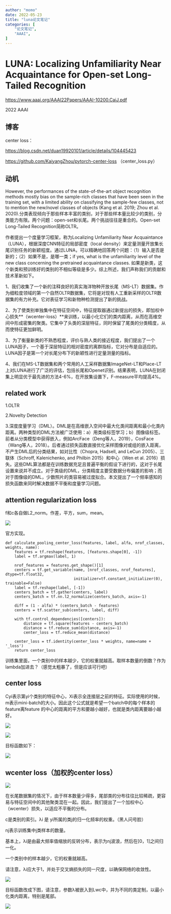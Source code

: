 ```yaml
---
author: "momo"
date: 2022-05-23
title: "luna论文笔记"
categories: [
    "论文笔记",
    "AAAI",
]
---
```


# LUNA: Localizing Unfamiliarity Near Acquaintance for Open-set Long-Tailed Recognition

https://www.aaai.org/AAAI22Papers/AAAI-10200.CaiJ.pdf

2022 AAAI

## 博客

center loss：

https://blog.csdn.net/duan19920101/article/details/104445423

https://github.com/KaiyangZhou/pytorch-center-loss （center_loss.py）

## 动机

However, the performances of the state-of-the-art object recognition methods mostly bias on the sample-rich classes that have been seen in the training set, with a limited ability on classifying the sample-few classes, not to mention the new/novel classes of objects (Kang et al. 2019; Zhou et al. 2020).分类表现倾向于那些样本丰富的类别，对于那些样本量比较少的类别，分类能力有限。两个问题：open-set和长尾。两个挑战往往是重合的。Open-set Long-Tailed Recognition简称OLTR。

作者提出一个度量学习框架，称为Localizing Unfamiliarity Near Acquaintance（LUNA），根据深度CNN特征的局部密度（local density）来定量测量开放集长尾识别任务的新颖程度。通过LUNA，可以精确地回答两个问题：（1）输入是否是新的；（2）如果不是，是哪一类；if yes, what is the unfamiliarity level of the new class concerning the pretrained acquaintance classes. 如果是新类，这个新类和预训练好的类别的不相似等级是多少。综上所述，我们声称我们的贡献和技术革新如下。

1、我们收集了一个新的注释良好的真实海洋物种开放长尾（MS-LT）数据集。作为细粒度领域的第一个自然OLTR数据集，它将是对现有人工重新采样的OLTR数据集的有力补充。它对表征学习和新物种检测提出了新的挑战。

2、为了使类别单独集中在特征空间中，特征提取器通过新提出的损失，即加权中心损失**（wcenter-loss）**来训练，以最小化它们的类内距离，从而在高维空间中形成密集的聚类。它集中了头类的深层特征，同时保留了尾类的分类精度，从而使特征更加鲜明。

3、为了衡量新类的不熟悉程度，评价与熟人类的接近程度，我们提出了一个LUNA因子，一个基于深层特征的相对密度的离群指标，它对分布是自适应的。LUNA因子是第一个对长尾分布下的新颖性进行定量测量的指标。

4、我们在MS-LT数据集和两个常用的人工采样数据集ImageNet-LT和Place-LT上对LUNA进行了广泛的评估，包括长尾和Openet识别。结果表明，LUNA在封闭集上明显优于最先进的方法4-6%，在开放集设置下，F-measure平均提高4%。

## related work

1.OLTR

2.Novelty Detection

3.深度度量学习（DML）。DML是在高维嵌入空间中最大化类间距离和最小化类内距离。两种类型的DML方法被广泛使用：a）用类级标签学习；b）图像级标签。前者从分类模型中获得嵌入，例如ArcFace（Deng等人，2019），CosFace（Wang等人，2018）。后者通过损失函数直接优化采样图像对或组的嵌入距离，不产生DML后的分类结果，如对比性（Chopra, Hadsell, and LeCun 2005）、三联体（Schroff, Kalenichenko, and Philbin 2015）和中心（Wen et al. 2016）损失。这些DML算法都是在训练数据充足且普遍平衡的假设下进行的，这对于长尾设置来说并不成立。对于类级的DML，分类精度主要受数据分布偏差的影响；而对于图像级的DML，少数照片的类容易被过度拟合。本文提出了一个频率感知的损失函数来同时解决数据不平衡和度量学习问题。

## attention regularization loss

f和c各自做L2_norm。作差，平方，sum，mean。

![](https://halfbit.oss-cn-hangzhou.aliyuncs.com/2022-05-214.37.10.png)

官方实现。

```
def calculate_pooling_center_loss(features, label, alfa, nrof_classes, weights, name):
    features = tf.reshape(features, [features.shape[0], -1])
    label = tf.argmax(label, 1)

    nrof_features = features.get_shape()[1]
    centers = tf.get_variable(name, [nrof_classes, nrof_features], dtype=tf.float32,
                              initializer=tf.constant_initializer(0), trainable=False)
    label = tf.reshape(label, [-1])
    centers_batch = tf.gather(centers, label)
    centers_batch = tf.nn.l2_normalize(centers_batch, axis=-1)

    diff = (1 - alfa) * (centers_batch - features)
    centers = tf.scatter_sub(centers, label, diff)

    with tf.control_dependencies([centers]):
        distance = tf.square(features - centers_batch)
        distance = tf.reduce_sum(distance, axis=-1)
        center_loss = tf.reduce_mean(distance)

    center_loss = tf.identity(center_loss * weights, name=name + '_loss')
    return center_loss
```

训练集里面，一个类别中的样本越少，它的权重就越高。取样本数量的倒数？作为lambda加进去？（感觉太粗暴了，但是应该可行吧）

## center loss

Cyi表示第yi个类别的特征中心，Xi表示全连接层之前的特征。实际使用的时候，m表示mini-batch的大小。因此这个公式就是希望一个batch中的每个样本的feature离feature 的中心的距离的平方和要越小越好，也就是类内距离要越小越好。

![](https://halfbit.oss-cn-hangzhou.aliyuncs.com/2022-05-237.49.52.png)



![](https://halfbit.oss-cn-hangzhou.aliyuncs.com/2022-05-237.26.03.png)

目标函数如下：

![](https://halfbit.oss-cn-hangzhou.aliyuncs.com/2022-05-237.34.53.png)

## wcenter loss（加权的center loss）

![](https://halfbit.oss-cn-hangzhou.aliyuncs.com/2022-05-237.35.53.png)

在长尾数据集的情况下，由于样本数量少得多，尾部类的分布往往比较稀疏，更容易与特征空间中的其他聚类混在一起。因此，我们提出了一个加权中心（wcenter）损失，以适应不平衡的分布。

c是类别的索引。λi 是 yi所属的类j的归一化频率的权重。（黑人问号脸）

nj表示训练集中j类样本的数量。

 基本上，λi是由最大频率值缩放的反转分布，表示为nj波浪，然后在[0，1]之间归一化。

一个类别中的样本越少，它的权重就越高。

请注意，λi应大于1，并处于交叉熵损失的同一尺度，以确保网络的收敛性。

![](https://halfbit.oss-cn-hangzhou.aliyuncs.com/2022-05-237.26.10.png)

目标函数改成下图，请注意，参数λ被嵌入到Lwc中，并为不同的类定制，以最小化类内距离，特别是尾部。

![](https://halfbit.oss-cn-hangzhou.aliyuncs.com/2022-05-237.33.57.png)


